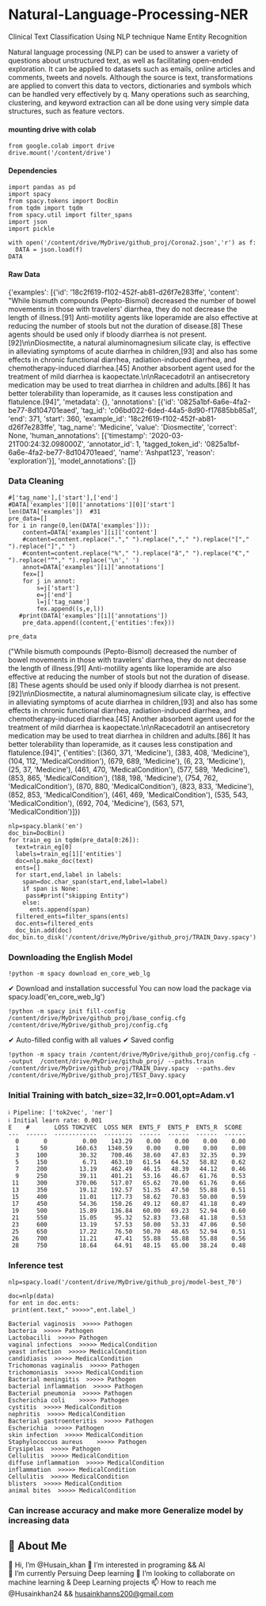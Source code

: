 
# Natural-Language-Processing-NER
Clinical Text Classification Using NLP technique Name Entity Recognition

Natural language processing (NLP) can be used to answer a variety of questions about unstructured text, as well as facilitating open-ended exploration. It can be applied to datasets such as emails, online articles and comments, tweets and novels. Although the source is text, transformations are applied to convert this data to vectors, dictionaries and symbols which can be handled very effectively by q. Many operations such as searching, clustering, and keyword extraction can all be done using very simple data structures, such as feature vectors.


#### mounting drive with colab

```
from google.colab import drive
drive.mount('/content/drive')
```


#### Dependencies

```
import pandas as pd
import spacy
from spacy.tokens import DocBin
from tqdm import tqdm
from spacy.util import filter_spans
import json 
import pickle
```

```
with open('/content/drive/MyDrive/github_proj/Corona2.json','r') as f:
  DATA = json.load(f)
DATA
```
#### Raw Data

{'examples': [{'id': '18c2f619-f102-452f-ab81-d26f7e283ffe',
   'content': "While bismuth compounds (Pepto-Bismol) decreased the number of bowel movements in those with travelers' diarrhea, they do not decrease the length of illness.[91] Anti-motility agents like loperamide are also effective at reducing the number of stools but not the duration of disease.[8] These agents should be used only if bloody diarrhea is not present.[92]\n\nDiosmectite, a natural aluminomagnesium silicate clay, is effective in alleviating symptoms of acute diarrhea in children,[93] and also has some effects in chronic functional diarrhea, radiation-induced diarrhea, and chemotherapy-induced diarrhea.[45] Another absorbent agent used for the treatment of mild diarrhea is kaopectate.\n\nRacecadotril an antisecretory medication may be used to treat diarrhea in children and adults.[86] It has better tolerability than loperamide, as it causes less constipation and flatulence.[94]",
   'metadata': {},
   'annotations': [{'id': '0825a1bf-6a6e-4fa2-be77-8d104701eaed',
     'tag_id': 'c06bd022-6ded-44a5-8d90-f17685bb85a1',
     'end': 371,
     'start': 360,
     'example_id': '18c2f619-f102-452f-ab81-d26f7e283ffe',
     'tag_name': 'Medicine',
     'value': 'Diosmectite',
     'correct': None,
     'human_annotations': [{'timestamp': '2020-03-21T00:24:32.098000Z',
       'annotator_id': 1,
       'tagged_token_id': '0825a1bf-6a6e-4fa2-be77-8d104701eaed',
       'name': 'Ashpat123',
       'reason': 'exploration'}],
     'model_annotations': []}
### Data Cleaning 
```
#['tag_name'],['start'],['end'] 
#DATA['examples'][0]['annotations'][0]['start']  
len(DATA['examples'])  #31
pre_data=[]
for i in range(0,len(DATA['examples'])):
    content=DATA['examples'][i]['content'] 
    #content=content.replace("."," ").replace(","," ").replace("["," ").replace("]"," ")
    #content=content.replace("%"," ").replace("â"," ").replace("€"," ").replace("“"," ").replace('\n',' ')
    annot=DATA['examples'][i]['annotations']
    fex=[]
    for j in annot:
        s=j['start']
        e=j['end']
        l=j['tag_name']
        fex.append((s,e,l))
   #print(DATA['examples'][i]['annotations'])
    pre_data.append((content,{'entities':fex}))
```
```
pre_data
```
("While bismuth compounds (Pepto-Bismol) decreased the number of bowel movements in those with travelers' diarrhea, they do not decrease the length of illness.[91] Anti-motility agents like loperamide are also effective at reducing the number of stools but not the duration of disease.[8] These agents should be used only if bloody diarrhea is not present.[92]\n\nDiosmectite, a natural aluminomagnesium silicate clay, is effective in alleviating symptoms of acute diarrhea in children,[93] and also has some effects in chronic functional diarrhea, radiation-induced diarrhea, and chemotherapy-induced diarrhea.[45] Another absorbent agent used for the treatment of mild diarrhea is kaopectate.\n\nRacecadotril an antisecretory medication may be used to treat diarrhea in children and adults.[86] It has better tolerability than loperamide, as it causes less constipation and flatulence.[94]",
  {'entities': [(360, 371, 'Medicine'),
    (383, 408, 'Medicine'),
    (104, 112, 'MedicalCondition'),
    (679, 689, 'Medicine'),
    (6, 23, 'Medicine'),
    (25, 37, 'Medicine'),
    (461, 470, 'MedicalCondition'),
    (577, 589, 'Medicine'),
    (853, 865, 'MedicalCondition'),
    (188, 198, 'Medicine'),
    (754, 762, 'MedicalCondition'),
    (870, 880, 'MedicalCondition'),
    (823, 833, 'Medicine'),
    (852, 853, 'MedicalCondition'),
    (461, 469, 'MedicalCondition'),
    (535, 543, 'MedicalCondition'),
    (692, 704, 'Medicine'),
    (563, 571, 'MedicalCondition')]})


```
nlp=spacy.blank('en')
doc_bin=DocBin()
for train_eg in tqdm(pre_data[0:26]):
  text=train_eg[0]
  labels=train_eg[1]['entities']
  doc=nlp.make_doc(text)
  ents=[]
  for start,end,label in labels:
    span=doc.char_span(start,end,label=label)
    if span is None:
     pass#print("skipping Entity")
    else:
      ents.append(span)
  filtered_ents=filter_spans(ents)
  doc.ents=filtered_ents
  doc_bin.add(doc)
doc_bin.to_disk('/content/drive/MyDrive/github_proj/TRAIN_Davy.spacy')
```
### Downloading the English Model
```
!python -m spacy download en_core_web_lg
```
✔ Download and installation successful
You can now load the package via spacy.load('en_core_web_lg')

```
!python -m spacy init fill-config /content/drive/MyDrive/github_proj/base_config.cfg /content/drive/MyDrive/github_proj/config.cfg
```
✔ Auto-filled config with all values
✔ Saved config
```
!python -m spacy train /content/drive/MyDrive/github_proj/config.cfg --output  /content/drive/MyDrive/github_proj/ --paths.train /content/drive/MyDrive/github_proj/TRAIN_Davy.spacy  --paths.dev /content/drive/MyDrive/github_proj/TEST_Davy.spacy
```
### Initial Training with batch_size=32,lr=0.001,opt=Adam.v1
```
ℹ Pipeline: ['tok2vec', 'ner']
ℹ Initial learn rate: 0.001
E    #       LOSS TOK2VEC  LOSS NER  ENTS_F  ENTS_P  ENTS_R  SCORE 
---  ------  ------------  --------  ------  ------  ------  ------
  0       0          0.00    143.29    0.00    0.00    0.00    0.00
  1      50        160.63   1340.59    0.00    0.00    0.00    0.00
  3     100         30.32    700.46   38.60   47.83   32.35    0.39
  5     150          6.71    463.10   61.54   64.52   58.82    0.62
  7     200         13.19    462.49   46.15   48.39   44.12    0.46
  9     250         39.11    401.21   53.16   46.67   61.76    0.53
 11     300        370.06    517.07   65.62   70.00   61.76    0.66
 13     350         19.12    192.57   51.35   47.50   55.88    0.51
 15     400         11.01    117.73   58.62   70.83   50.00    0.59
 17     450         54.36    150.26   49.12   60.87   41.18    0.49
 19     500         15.89    136.84   60.00   69.23   52.94    0.60
 21     550         15.05     95.32   52.83   73.68   41.18    0.53
 23     600         13.19     57.53   50.00   53.33   47.06    0.50
 25     650         17.22     76.50   50.70   48.65   52.94    0.51
 26     700         11.21     47.41   55.88   55.88   55.88    0.56
 28     750         18.64     64.91   48.15   65.00   38.24    0.48

 ```
 ### Inference test
 ```
nlp=spacy.load('/content/drive/MyDrive/github_proj/model-best_70') 
 ```

 
 ```
doc=nlp(data)
for ent in doc.ents:
  print(ent.text," >>>>>",ent.label_)
 ```
 ```
 Bacterial vaginosis  >>>>> Pathogen
bacteria  >>>>> Pathogen
Lactobacilli  >>>>> Pathogen
vaginal infections  >>>>> MedicalCondition
yeast infection  >>>>> MedicalCondition
candidiasis  >>>>> MedicalCondition
Trichomonas vaginalis  >>>>> Pathogen
trichomoniasis  >>>>> MedicalCondition
Bacterial meningitis  >>>>> Pathogen
bacterial inflammation  >>>>> Pathogen
Bacterial pneumonia  >>>>> Pathogen
Escherichia coli    >>>>> Pathogen
cystitis  >>>>> MedicalCondition
nephritis  >>>>> MedicalCondition
Bacterial gastroenteritis  >>>>> Pathogen
Escherichia  >>>>> Pathogen
skin infection  >>>>> MedicalCondition
Staphylococcus aureus    >>>>> Pathogen
Erysipelas  >>>>> Pathogen
Cellulitis  >>>>> MedicalCondition
diffuse inflammation  >>>>> MedicalCondition
inflammation  >>>>> MedicalCondition
Cellulitis  >>>>> MedicalCondition
blisters  >>>>> MedicalCondition
animal bites  >>>>> MedicalCondition
 ```

 ### Can increase accuracy and make more Generalize model by increasing data 
## 🚀 About Me

👋 Hi, I’m @Husain_khan
👀 I’m interested in programing && AI  
🌱 I’m currently Persuing Deep learning
💞️ I’m looking to collaborate on machine learning & Deep Learning projects
📫 How to reach me @Husainkhan24 && husainkhanns200@gmail.com
